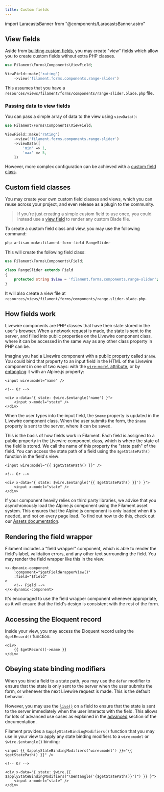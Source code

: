 ```yaml
---
title: Custom fields
---
```

import LaracastsBanner from "@components/LaracastsBanner.astro"

<LaracastsBanner
    title="Build a Custom Form Field"
    description="Watch the Build Advanced Components for Filament series on Laracasts - it will teach you how to build components, and you'll get to know all the internal tools to help you."
    url="https://laracasts.com/series/build-advanced-components-for-filament/episodes/6"
    series="building-advanced-components"
/>

## View fields

Aside from [building custom fields](#custom-field-classes), you may create "view" fields which allow you to create custom fields without extra PHP classes.

```php
use Filament\Forms\Components\ViewField;

ViewField::make('rating')
    ->view('filament.forms.components.range-slider')
```

This assumes that you have a `resources/views/filament/forms/components/range-slider.blade.php` file.

### Passing data to view fields

You can pass a simple array of data to the view using `viewData()`:

```php
use Filament\Forms\Components\ViewField;

ViewField::make('rating')
    ->view('filament.forms.components.range-slider')
    ->viewData([
        'min' => 1,
        'max' => 5,
    ])
```

However, more complex configuration can be achieved with a [custom field class](#custom-field-classes).

## Custom field classes

You may create your own custom field classes and views, which you can reuse across your project, and even release as a plugin to the community.

> If you're just creating a simple custom field to use once, you could instead use a [view field](#view) to render any custom Blade file.

To create a custom field class and view, you may use the following command:

```bash
php artisan make:filament-form-field RangeSlider
```

This will create the following field class:

```php
use Filament\Forms\Components\Field;

class RangeSlider extends Field
{
    protected string $view = 'filament.forms.components.range-slider';
}
```

It will also create a view file at `resources/views/filament/forms/components/range-slider.blade.php`.

## How fields work

Livewire components are PHP classes that have their state stored in the user's browser. When a network request is made, the state is sent to the server, and filled into public properties on the Livewire component class, where it can be accessed in the same way as any other class property in PHP can be.

Imagine you had a Livewire component with a public property called `$name`. You could bind that property to an input field in the HTML of the Livewire component in one of two ways: with the [`wire:model` attribute](https://livewire.laravel.com/docs/properties#data-binding), or by [entangling](https://livewire.laravel.com/docs/javascript#the-wire-object) it with an Alpine.js property:

```blade
<input wire:model="name" />

<!-- Or -->

<div x-data="{ state: $wire.$entangle('name') }">
    <input x-model="state" />
</div>
```

When the user types into the input field, the `$name` property is updated in the Livewire component class. When the user submits the form, the `$name` property is sent to the server, where it can be saved.

This is the basis of how fields work in Filament. Each field is assigned to a public property in the Livewire component class, which is where the state of the field is stored. We call the name of this property the "state path" of the field. You can access the state path of a field using the `$getStatePath()` function in the field's view:

```blade
<input wire:model="{{ $getStatePath() }}" />

<!-- Or -->

<div x-data="{ state: $wire.$entangle('{{ $getStatePath() }}') }">
    <input x-model="state" />
</div>
```

If your component heavily relies on third party libraries, we advise that you asynchronously load the Alpine.js component using the Filament asset system. This ensures that the Alpine.js component is only loaded when it's needed, and not on every page load. To find out how to do this, check out our [Assets documentation](../../support/assets#asynchronous-alpinejs-components).

## Rendering the field wrapper

Filament includes a "field wrapper" component, which is able to render the field's label, validation errors, and any other text surrounding the field. You may render the field wrapper like this in the view:

```blade
<x-dynamic-component
    :component="$getFieldWrapperView()"
    :field="$field"
>
    <!-- Field -->
</x-dynamic-component>
```

It's encouraged to use the field wrapper component whenever appropriate, as it will ensure that the field's design is consistent with the rest of the form.

## Accessing the Eloquent record

Inside your view, you may access the Eloquent record using the `$getRecord()` function:

```blade
<div>
    {{ $getRecord()->name }}
</div>
```

## Obeying state binding modifiers

When you bind a field to a state path, you may use the `defer` modifier to ensure that the state is only sent to the server when the user submits the form, or whenever the next Livewire request is made. This is the default behavior.

However, you may use the [`live()`](../overview#the-basics-of-reactivity) on a field to ensure that the state is sent to the server immediately when the user interacts with the field. This allows for lots of advanced use cases as explained in the [advanced](../advanced) section of the documentation.

Filament provides a `$applyStateBindingModifiers()` function that you may use in your view to apply any state binding modifiers to a `wire:model` or `$wire.$entangle()` binding:

```blade
<input {{ $applyStateBindingModifiers('wire:model') }}="{{ $getStatePath() }}" />

<!-- Or -->

<div x-data="{ state: $wire.{{ $applyStateBindingModifiers("\$entangle('{$getStatePath()}')") }} }">
    <input x-model="state" />
</div>
```
